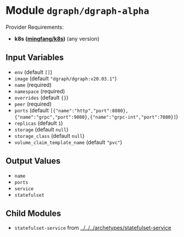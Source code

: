 
# Module `dgraph/dgraph-alpha`

Provider Requirements:
* **k8s ([mingfang/k8s](https://registry.terraform.io/providers/mingfang/k8s/latest))** (any version)

## Input Variables
* `env` (default `[]`)
* `image` (default `"dgraph/dgraph:v20.03.1"`)
* `name` (required)
* `namespace` (required)
* `overrides` (default `{}`)
* `peer` (required)
* `ports` (default `[{"name":"http","port":8080},{"name":"grpc","port":9080},{"name":"grpc-int","port":7080}]`)
* `replicas` (default `1`)
* `storage` (default `null`)
* `storage_class` (default `null`)
* `volume_claim_template_name` (default `"pvc"`)

## Output Values
* `name`
* `ports`
* `service`
* `statefulset`

## Child Modules
* `statefulset-service` from [../../../archetypes/statefulset-service](../../../archetypes/statefulset-service)

